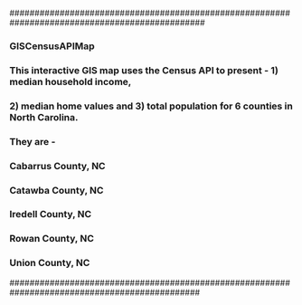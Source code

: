 ############################################################################################### 
### GISCensusAPIMap
### This interactive GIS map uses the Census API to present - 1) median household income, 
### 2) median home values and 3) total population for 6 counties in North Carolina. 
### They are -
###    Cabarrus County, NC
###    Catawba County, NC
###    Iredell County, NC
###    Rowan County, NC
###    Union County, NC
############################################################################################## 
